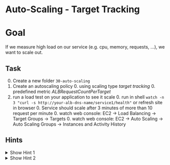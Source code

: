 # Auto-Scaling - Target Tracking

# Goal
If we measure high load on our service (e.g. cpu, memory, requests, ...), we want to scale out. 


## Task
0. Create a new folder `30-auto-scaling`
0. Create an autoscaling policy
    0. using scaling type *target tracking*
    0. predefined metric *ALBRequestCountPerTarget*
0. run a load test on your application to see it scale
    0. run in shell `watch -n 3 "curl -s http://your-alb-dns-name/service1/health"` or refresh site in browser
    0. Service should scale after 3 minutes of more than 10 request per minute
    0. watch web console: EC2 -> Load Balancing -> Target Groups -> Targets
    0. watch web console: EC2 -> Auto Scaling -> Auto Scaling Groups -> Instances and Activity History
    


## Hints
<details><summary>Show Hint 1</summary><p>

You need three data sources and one resource.
</p></details>


<details><summary>Show Hint 2</summary><p>

Data Sources: aws_autoscaling_groups, aws_lb, aws_lb_target_group
Resources: aws_autoscaling_policy
</p></details>
